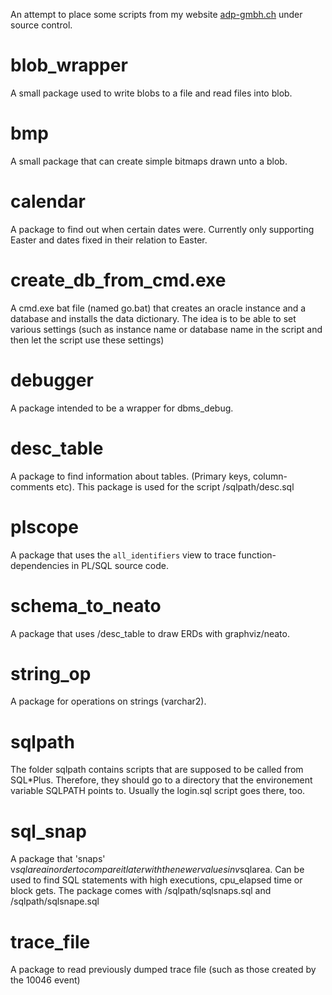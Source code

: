 An attempt to place some scripts from my website
[adp-gmbh.ch](http://www.adp-gmbh.ch) under source control.


# blob_wrapper
A small package used to write blobs to a file and read files
into blob.


# bmp
A small package that can create simple bitmaps drawn unto a
blob.


# calendar
A package to find out when certain dates were. Currently
only supporting Easter and dates fixed in their relation to
Easter.


# create_db_from_cmd.exe
A cmd.exe bat file (named go.bat) that creates an oracle
instance and a database and installs the data dictionary.
The idea is to be able to set various settings (such as
instance name or database name in the script and then let
the script use these settings)


# debugger
A package intended to be a wrapper for dbms_debug.


# desc_table
A package to find information about tables.  (Primary keys,
column-comments etc).  This package is used for the script
/sqlpath/desc.sql


# plscope
A package that uses the `all_identifiers` view to trace
function-dependencies in PL/SQL source code.


# schema_to_neato
A package that uses /desc_table to draw ERDs with
graphviz/neato.


# string_op
A package for operations on strings (varchar2).


# sqlpath
The folder sqlpath contains scripts that are supposed to 
be called from SQL*Plus. Therefore, they should go
to a directory that the environement variable SQLPATH
points to. Usually the login.sql script goes there, too.


# sql_snap
A package that 'snaps' v$sqlarea in order to compare it
later with the newer values in v$sqlarea.  Can be used to
find SQL statements with high executions, cpu_elapsed time
or block gets.  The package comes with /sqlpath/sqlsnaps.sql
and /sqlpath/sqlsnape.sql


# trace_file
A package to read previously dumped trace file (such as
those created by the 10046 event)

